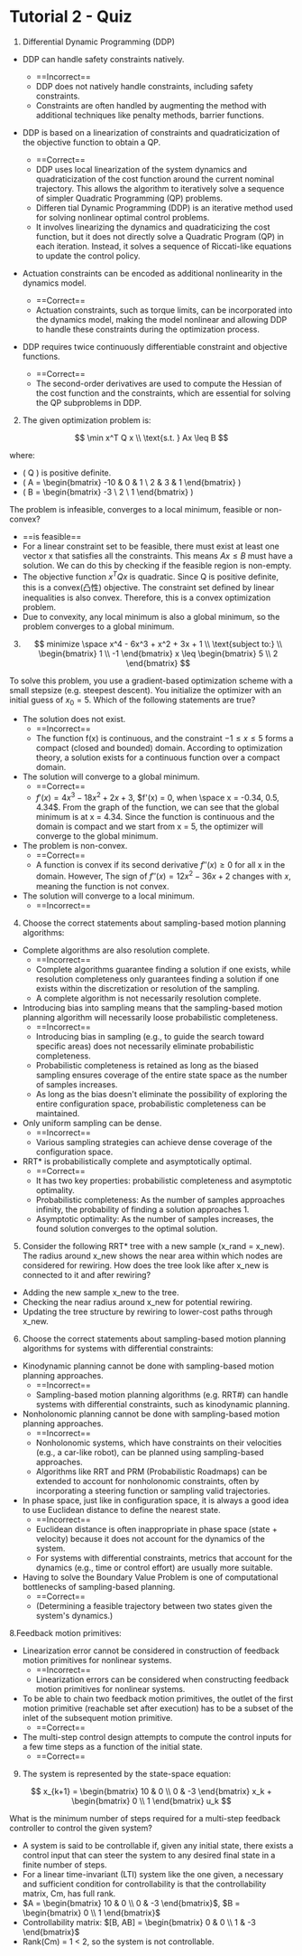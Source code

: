 # Tutorial 2 - Quiz

1. Differential Dynamic Programming (DDP)

- DDP can handle safety constraints natively.
  - ==Incorrect==
  - DDP does not natively handle constraints, including safety constraints.
  - Constraints are often handled by augmenting the method with additional techniques like penalty methods, barrier functions.

- DDP is based on a linearization of constraints and quadraticization of the objective function to obtain a QP.
  - ==Correct==
  - DDP uses local linearization of the system dynamics and quadraticization of the cost function around the current nominal trajectory. This allows the algorithm to iteratively solve a sequence of simpler Quadratic Programming (QP) problems.
  - Differen  tial Dynamic Programming (DDP) is an iterative method used for solving nonlinear optimal control problems.
  - It involves linearizing the dynamics and quadraticizing the cost function, but it does not directly solve a Quadratic Program (QP) in each iteration. Instead, it solves a sequence of Riccati-like equations to update the control policy.

- Actuation constraints can be encoded as additional nonlinearity in the dynamics model.
  - ==Correct==
  - Actuation constraints, such as torque limits, can be incorporated into the dynamics model, making the model nonlinear and allowing DDP to handle these constraints during the optimization process.

- DDP requires twice continuously differentiable constraint and objective functions.
  - ==Correct==
  - The second-order derivatives are used to compute the Hessian of the cost function and the constraints, which are essential for solving the QP subproblems in DDP.

2. The given optimization problem is:

$$
\min x^T Q x \\
\text{s.t. } Ax \leq B
$$

where:

- \( Q \) is positive definite.
- \( A = \begin{bmatrix} -10 & 0 & 1 \\ 2 & 3 & 1 \end{bmatrix} \)
- \( B = \begin{bmatrix} -3 \\ 2 \\ 1 \end{bmatrix} \)

The problem is infeasible, converges to a local minimum, feasible or non-convex?

- ==is feasible==
- For a linear constraint set to be feasible, there must exist at least one vector x that satisfies all the constraints. This means $Ax ≤ B$ must have a solution. We can do this by checking if the feasible region is non-empty.
- The objective function $x^T Q x$ is quadratic. Since Q is positive definite, this is a convex(凸性) objective. The constraint set defined by linear inequalities is also convex. Therefore, this is a convex optimization problem.
- Due to convexity, any local minimum is also a global minimum, so the problem converges to a global minimum.

3. $$ 
minimize \space x^4 - 6x^3 + x^2 + 3x + 1 \\
\text{subject to:} \\
\begin{bmatrix} 1 \\ -1 \end{bmatrix} x \leq \begin{bmatrix} 5 \\ 2 \end{bmatrix}
$$

To solve this problem, you use a gradient-based optimization scheme with a small stepsize (e.g. steepest descent). You initialize the optimizer with an initial guess of $x_0 = 5$. Which of the following statements are true?

- The solution does not exist.
  - ==Incorrect==
  - The function f(x) is continuous, and the constraint $−1≤x≤5$ forms a compact (closed and bounded) domain. According to optimization theory, a solution exists for a continuous function over a compact domain.
- The solution will converge to a global minimum.
  - ==Correct==
  - $f'(x)=4x^3−18x^2+2x+3$, $f'(x) = 0, when \space x = -0.34, 0.5, 4.34$. From the graph of the function, we can see that the global minimum is at x = 4.34. Since the function is continuous and the domain is compact and we start from x = 5, the optimizer will converge to the global minimum.
- The problem is non-convex.
  - ==Correct==
  - A function is convex if its second derivative $f''(x)≥0$ for all x in the domain. However, The sign of $f''(x) = 12x^2-36x+2$ changes with 𝑥, meaning the function is not convex.
- The solution will converge to a local minimum.
  - ==Incorrect==
  
4. Choose the correct statements about sampling-based motion planning algorithms:

- Complete algorithms are also resolution complete.
  - ==Incorrect==
  - Complete algorithms guarantee finding a solution if one exists, while resolution completeness only guarantees finding a solution if one exists within the discretization or resolution of the sampling.
  - A complete algorithm is not necessarily resolution complete.
- Introducing bias into sampling means that the sampling-based motion planning algorithm will necessarily loose probabilistic completeness.
  - ==Incorrect==
  - Introducing bias in sampling (e.g., to guide the search toward specific areas) does not necessarily eliminate probabilistic completeness.
  - Probabilistic completeness is retained as long as the biased sampling ensures coverage of the entire state space as the number of samples increases.
  - As long as the bias doesn't eliminate the possibility of exploring the entire configuration space, probabilistic completeness can be maintained.
- Only uniform sampling can be dense.
  - ==Incorrect==
  - Various sampling strategies can achieve dense coverage of the configuration space.
- RRT* is probabilistically complete and asymptotically optimal.
  - ==Correct==
  - It has two key properties: probabilistic completeness and asymptotic optimality.
  - Probabilistic completeness: As the number of samples approaches infinity, the probability of finding a solution approaches 1.
  - Asymptotic optimality: As the number of samples increases, the found solution converges to the optimal solution.

5. Consider the following RRT* tree with a new sample (x_rand = x_new). The radius around x_new shows the near area within which nodes are considered for rewiring. How does the tree look like after x_new is connected to it and after rewiring?
- Adding the new sample x_new to the tree.
- Checking the near radius around x_new for potential rewiring.
- Updating the tree structure by rewiring to lower-cost paths through x_new.

6. Choose the correct statements about sampling-based motion planning algorithms for systems with differential constraints:

- Kinodynamic planning cannot be done with sampling-based motion planning approaches.
  - ==Incorrect==
  - Sampling-based motion planning algorithms (e.g. RRT#) can handle systems with differential constraints, such as kinodynamic planning.
- Nonholonomic planning cannot be done with sampling-based motion planning approaches.
  - ==Incorrect==
  - Nonholonomic systems, which have constraints on their velocities (e.g., a car-like robot), can be planned using sampling-based approaches.
  - Algorithms like RRT and PRM (Probabilistic Roadmaps) can be extended to account for nonholonomic constraints, often by incorporating a steering function or sampling valid trajectories.
- In phase space, just like in configuration space, it is always a good idea to use Euclidean distance to define the nearest state.
  - ==Incorrect==
  - Euclidean distance is often inappropriate in phase space (state + velocity) because it does not account for the dynamics of the system.
  - For systems with differential constraints, metrics that account for the dynamics (e.g., time or control effort) are usually more suitable.
- Having to solve the Boundary Value Problem is one of computational bottlenecks of sampling-based planning.
  - ==Correct==
  - (Determining a feasible trajectory between two states given the system's dynamics.)

8.Feedback motion primitives:

- Linearization error cannot be considered in construction of feedback motion primitives for nonlinear systems.
  - ==Incorrect==
  - Linearization errors can be considered when constructing feedback motion primitives for nonlinear systems.
- To be able to chain two feedback motion primitives, the outlet of the first motion primitive (reachable set after execution) has to be a subset of the inlet of the subsequent motion primitive.
  - ==Correct==
- The multi-step control design attempts to compute the control inputs for a few time steps as a function of the initial state.
  - ==Correct==

9. The system is represented by the state-space equation:

$$
x_{k+1} = \begin{bmatrix} 10 & 0 \\ 0 & -3 \end{bmatrix} x_k + \begin{bmatrix} 0 \\ 1 \end{bmatrix} u_k
$$

What is the minimum number of steps required for a multi-step feedback controller to control the given system?

- A system is said to be controllable if, given any initial state, there exists a control input that can steer the system to any desired final state in a finite number of steps.
- For a linear time-invariant (LTI) system like the one given, a necessary and sufficient condition for controllability is that the controllability matrix, Cm, has full rank.
- $A = \begin{bmatrix} 10 & 0 \\ 0 & -3 \end{bmatrix}$, $B = \begin{bmatrix} 0 \\ 1 \end{bmatrix}$
- Controllability matrix: $[B, AB] = \begin{bmatrix} 0 & 0 \\ 1 & -3 \end{bmatrix}$
- Rank(Cm) = 1 < 2, so the system is not controllable.